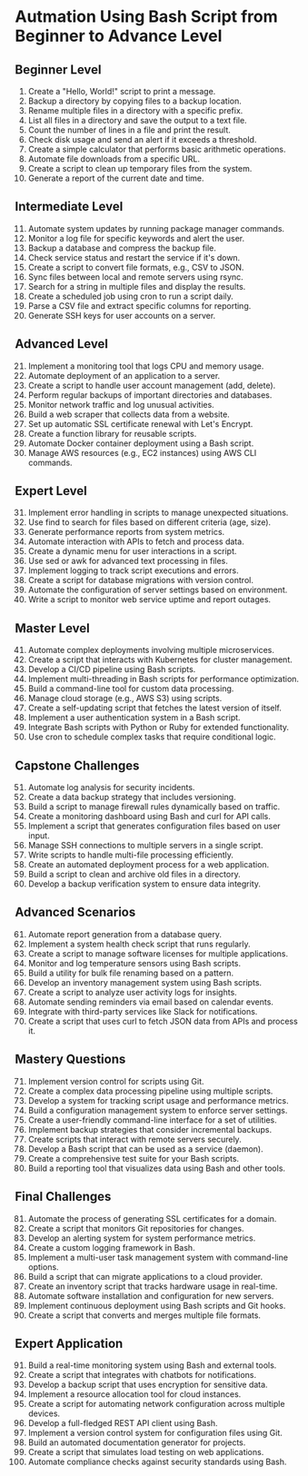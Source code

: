 # Autmation Using Bash Script from Beginner to Advance Level
## Beginner Level
1. Create a "Hello, World!" script to print a message.
2. Backup a directory by copying files to a backup location.
3. Rename multiple files in a directory with a specific prefix.
4. List all files in a directory and save the output to a text file.
5. Count the number of lines in a file and print the result.
6. Check disk usage and send an alert if it exceeds a threshold.
7. Create a simple calculator that performs basic arithmetic operations.
8. Automate file downloads from a specific URL.
9. Create a script to clean up temporary files from the system.
10. Generate a report of the current date and time.
## Intermediate Level
11. Automate system updates by running package manager commands.
12. Monitor a log file for specific keywords and alert the user.
13. Backup a database and compress the backup file.
14. Check service status and restart the service if it's down.
15. Create a script to convert file formats, e.g., CSV to JSON.
16. Sync files between local and remote servers using rsync.
17. Search for a string in multiple files and display the results.
18. Create a scheduled job using cron to run a script daily.
19. Parse a CSV file and extract specific columns for reporting.
20. Generate SSH keys for user accounts on a server.
## Advanced Level
21. Implement a monitoring tool that logs CPU and memory usage.
22. Automate deployment of an application to a server.
23. Create a script to handle user account management (add, delete).
24. Perform regular backups of important directories and databases.
25. Monitor network traffic and log unusual activities.
26. Build a web scraper that collects data from a website.
27. Set up automatic SSL certificate renewal with Let's Encrypt.
28. Create a function library for reusable scripts.
29. Automate Docker container deployment using a Bash script.
30. Manage AWS resources (e.g., EC2 instances) using AWS CLI commands.
## Expert Level
31. Implement error handling in scripts to manage unexpected situations.
32. Use find to search for files based on different criteria (age, size).
33. Generate performance reports from system metrics.
34. Automate interaction with APIs to fetch and process data.
35. Create a dynamic menu for user interactions in a script.
36. Use sed or awk for advanced text processing in files.
37. Implement logging to track script executions and errors.
38. Create a script for database migrations with version control.
39. Automate the configuration of server settings based on environment.
40. Write a script to monitor web service uptime and report outages.
## Master Level
41. Automate complex deployments involving multiple microservices.
42. Create a script that interacts with Kubernetes for cluster management.
43. Develop a CI/CD pipeline using Bash scripts.
44. Implement multi-threading in Bash scripts for performance optimization.
45. Build a command-line tool for custom data processing.
46. Manage cloud storage (e.g., AWS S3) using scripts.
47. Create a self-updating script that fetches the latest version of itself.
48. Implement a user authentication system in a Bash script.
49. Integrate Bash scripts with Python or Ruby for extended functionality.
50. Use cron to schedule complex tasks that require conditional logic.
## Capstone Challenges
51. Automate log analysis for security incidents.
52. Create a data backup strategy that includes versioning.
53. Build a script to manage firewall rules dynamically based on traffic.
54. Create a monitoring dashboard using Bash and curl for API calls.
55. Implement a script that generates configuration files based on user input.
56. Manage SSH connections to multiple servers in a single script.
57. Write scripts to handle multi-file processing efficiently.
58. Create an automated deployment process for a web application.
59. Build a script to clean and archive old files in a directory.
60. Develop a backup verification system to ensure data integrity.
## Advanced Scenarios
61. Automate report generation from a database query.
62. Implement a system health check script that runs regularly.
63. Create a script to manage software licenses for multiple applications.
64. Monitor and log temperature sensors using Bash scripts.
65. Build a utility for bulk file renaming based on a pattern.
66. Develop an inventory management system using Bash scripts.
67. Create a script to analyze user activity logs for insights.
68. Automate sending reminders via email based on calendar events.
69. Integrate with third-party services like Slack for notifications.
70. Create a script that uses curl to fetch JSON data from APIs and process it.
## Mastery Questions
71. Implement version control for scripts using Git.
72. Create a complex data processing pipeline using multiple scripts.
73. Develop a system for tracking script usage and performance metrics.
74. Build a configuration management system to enforce server settings.
75. Create a user-friendly command-line interface for a set of utilities.
76. Implement backup strategies that consider incremental backups.
77. Create scripts that interact with remote servers securely.
78. Develop a Bash script that can be used as a service (daemon).
79. Create a comprehensive test suite for your Bash scripts.
80. Build a reporting tool that visualizes data using Bash and other tools.
## Final Challenges
81. Automate the process of generating SSL certificates for a domain.
82. Create a script that monitors Git repositories for changes.
83. Develop an alerting system for system performance metrics.
84. Create a custom logging framework in Bash.
85. Implement a multi-user task management system with command-line options.
86. Build a script that can migrate applications to a cloud provider.
87. Create an inventory script that tracks hardware usage in real-time.
88. Automate software installation and configuration for new servers.
89. Implement continuous deployment using Bash scripts and Git hooks.
90. Create a script that converts and merges multiple file formats.
## Expert Application
91. Build a real-time monitoring system using Bash and external tools.
92. Create a script that integrates with chatbots for notifications.
93. Develop a backup script that uses encryption for sensitive data.
94. Implement a resource allocation tool for cloud instances.
95. Create a script for automating network configuration across multiple devices.
96. Develop a full-fledged REST API client using Bash.
97. Implement a version control system for configuration files using Git.
98. Build an automated documentation generator for projects.
99. Create a script that simulates load testing on web applications.
100. Automate compliance checks against security standards using Bash.
